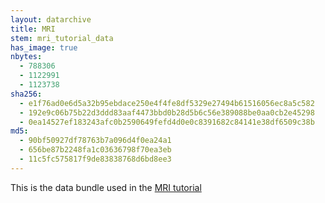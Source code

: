 ```yaml
---
layout: datarchive
title: MRI
stem: mri_tutorial_data
has_image: true
nbytes:
  - 788306
  - 1122991
  - 1123738
sha256:
  - e1f76ad0e6d5a32b95ebdace250e4f4fe8df5329e27494b61516056ec8a5c582
  - 192e9c06b75b22d3ddd83aaf4473bbd0b28d5b6c56e389088be0aa0cb2e45298
  - 0ea14527ef183243afc0b2590649fefd4d0e0c8391682c84141e38df6509c38b
md5:
  - 90bf50927df78763b7a096d4f0ea24a1
  - 656be87b2248fa1c03636798f70ea3eb
  - 11c5fc575817f9de83838768d6bd8ee3
---
```

This is the data bundle used in the
[MRI tutorial](https://visit-sphinx-github-user-manual.readthedocs.io/en/develop/tutorials/MRI.html)
